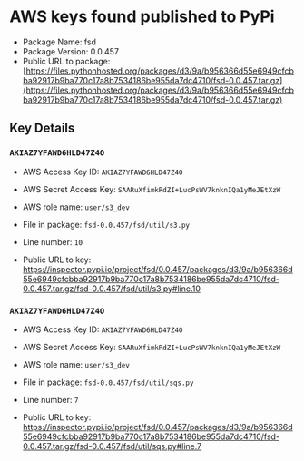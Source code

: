 # AWS keys found published to PyPi

* Package Name: fsd
* Package Version: 0.0.457
* Public URL to package: [https://files.pythonhosted.org/packages/d3/9a/b956366d55e6949cfcbba92917b9ba770c17a8b7534186be955da7dc4710/fsd-0.0.457.tar.gz](https://files.pythonhosted.org/packages/d3/9a/b956366d55e6949cfcbba92917b9ba770c17a8b7534186be955da7dc4710/fsd-0.0.457.tar.gz)

## Key Details

### `AKIAZ7YFAWD6HLD47Z4O`

* AWS Access Key ID: `AKIAZ7YFAWD6HLD47Z4O`
* AWS Secret Access Key: `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` 
* AWS role name: `user/s3_dev`
* File in package: `fsd-0.0.457/fsd/util/s3.py`
* Line number: `10`

* Public URL to key: https://inspector.pypi.io/project/fsd/0.0.457/packages/d3/9a/b956366d55e6949cfcbba92917b9ba770c17a8b7534186be955da7dc4710/fsd-0.0.457.tar.gz/fsd-0.0.457/fsd/util/s3.py#line.10



### `AKIAZ7YFAWD6HLD47Z4O`

* AWS Access Key ID: `AKIAZ7YFAWD6HLD47Z4O`
* AWS Secret Access Key: `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` 
* AWS role name: `user/s3_dev`
* File in package: `fsd-0.0.457/fsd/util/sqs.py`
* Line number: `7`

* Public URL to key: https://inspector.pypi.io/project/fsd/0.0.457/packages/d3/9a/b956366d55e6949cfcbba92917b9ba770c17a8b7534186be955da7dc4710/fsd-0.0.457.tar.gz/fsd-0.0.457/fsd/util/sqs.py#line.7


